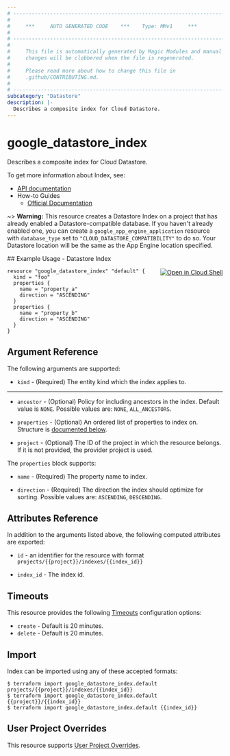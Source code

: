 ```yaml
---
# ----------------------------------------------------------------------------
#
#     ***     AUTO GENERATED CODE    ***    Type: MMv1     ***
#
# ----------------------------------------------------------------------------
#
#     This file is automatically generated by Magic Modules and manual
#     changes will be clobbered when the file is regenerated.
#
#     Please read more about how to change this file in
#     .github/CONTRIBUTING.md.
#
# ----------------------------------------------------------------------------
subcategory: "Datastore"
description: |-
  Describes a composite index for Cloud Datastore.
---
```


# google\_datastore\_index

Describes a composite index for Cloud Datastore.


To get more information about Index, see:

* [API documentation](https://cloud.google.com/datastore/docs/reference/admin/rest/v1/projects.indexes)
* How-to Guides
    * [Official Documentation](https://cloud.google.com/datastore/docs/concepts/indexes)

~> **Warning:** This resource creates a Datastore Index on a project that has already
enabled a Datastore-compatible database. If you haven't already enabled
one, you can create a `google_app_engine_application` resource with
`database_type` set to `"CLOUD_DATASTORE_COMPATIBILITY"` to do so. Your
Datastore location will be the same as the App Engine location specified.

<div class = "oics-button" style="float: right; margin: 0 0 -15px">
  <a href="https://console.cloud.google.com/cloudshell/open?cloudshell_git_repo=https%3A%2F%2Fgithub.com%2Fterraform-google-modules%2Fdocs-examples.git&cloudshell_working_dir=datastore_index&cloudshell_image=gcr.io%2Fcloudshell-images%2Fcloudshell%3Alatest&open_in_editor=main.tf&cloudshell_print=.%2Fmotd&cloudshell_tutorial=.%2Ftutorial.md" target="_blank">
    <img alt="Open in Cloud Shell" src="//gstatic.com/cloudssh/images/open-btn.svg" style="max-height: 44px; margin: 32px auto; max-width: 100%;">
  </a>
</div>
## Example Usage - Datastore Index


```hcl
resource "google_datastore_index" "default" {
  kind = "foo"
  properties {
    name = "property_a"
    direction = "ASCENDING"
  }
  properties {
    name = "property_b"
    direction = "ASCENDING"
  }
}
```

## Argument Reference

The following arguments are supported:


* `kind` -
  (Required)
  The entity kind which the index applies to.


- - -


* `ancestor` -
  (Optional)
  Policy for including ancestors in the index.
  Default value is `NONE`.
  Possible values are: `NONE`, `ALL_ANCESTORS`.

* `properties` -
  (Optional)
  An ordered list of properties to index on.
  Structure is [documented below](#nested_properties).

* `project` - (Optional) The ID of the project in which the resource belongs.
    If it is not provided, the provider project is used.


<a name="nested_properties"></a>The `properties` block supports:

* `name` -
  (Required)
  The property name to index.

* `direction` -
  (Required)
  The direction the index should optimize for sorting.
  Possible values are: `ASCENDING`, `DESCENDING`.

## Attributes Reference

In addition to the arguments listed above, the following computed attributes are exported:

* `id` - an identifier for the resource with format `projects/{{project}}/indexes/{{index_id}}`

* `index_id` -
  The index id.


## Timeouts

This resource provides the following
[Timeouts](https://developer.hashicorp.com/terraform/plugin/sdkv2/resources/retries-and-customizable-timeouts) configuration options:

- `create` - Default is 20 minutes.
- `delete` - Default is 20 minutes.

## Import


Index can be imported using any of these accepted formats:

```
$ terraform import google_datastore_index.default projects/{{project}}/indexes/{{index_id}}
$ terraform import google_datastore_index.default {{project}}/{{index_id}}
$ terraform import google_datastore_index.default {{index_id}}
```

## User Project Overrides

This resource supports [User Project Overrides](https://registry.terraform.io/providers/hashicorp/google/latest/docs/guides/provider_reference#user_project_override).
